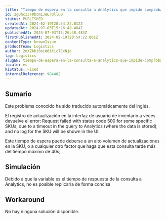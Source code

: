 ```yaml
---
title: "Tiempo de espera en la consulta a Analytics que impide comprobar el registro de inventario"
id: 2gQhc3JF0bcm1JeLr0lluO
status: PUBLISHED
createdAt: 2024-02-19T20:54:22.012Z
updatedAt: 2024-07-03T15:26:48.484Z
publishedAt: 2024-07-03T15:26:48.484Z
firstPublishedAt: 2024-02-19T20:54:22.861Z
contentType: knownIssue
productTeam: Logistics
author: 2mXZkbi0oi061KicTExNjo
tag: Logistics
slugEN: tiempo-de-espera-en-la-consulta-a-analytics-que-impide-comprobar-el-registro-de-inventario
locale: es
kiStatus: Fixed
internalReference: 984482
---
```


## Sumario

<div class="alert alert-info">
  <p>Este problema conocido ha sido traducido automáticamente del inglés.</p>
</div>


El registro de actualización en la interfaz de usuario de inventario a veces devuelve el error: Request failed with status code 500 for some specific SKUs, due to a timeout in the query to Analytics (where the data is stored), and no log for the SKU will be shown in the UI.

Este tiempo de espera puede deberse a un alto volumen de actualizaciones en la SKU, o a cualquier otro factor que haga que esta consulta tarde más del tiempo máximo de 40s;


##

## Simulación


Debido a que la variable es el tiempo de respuesta de la consulta a Analytics, no es posible replicarla de forma concisa.



## Workaround


No hay ninguna solución disponible.




